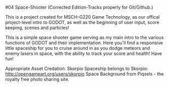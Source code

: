 #04 Space-Shooter (Corrected Edition-Tracks properly for Git/Github.)

This is a project created for MSCH-G220 Game Technology, as our offical project-level intro to GODOT, as well as the beginning of user input, score keeping, scenes and particles!

This is a simple space shooter game serving as my main intro to the various functions of GODOT and their implementation. Here you'll find a responsive little spaceship for you to cruise around in as you dodge meteors and enemy lasers in space, with the ability to track your score and health! Have fun!




Appropriate Asset Credation:
Skorpio Spaceship belongs to Skorpio: http://opengameart.org/users/skorpio
Space Background from Piqsels - the royalty free photo sharing site.
